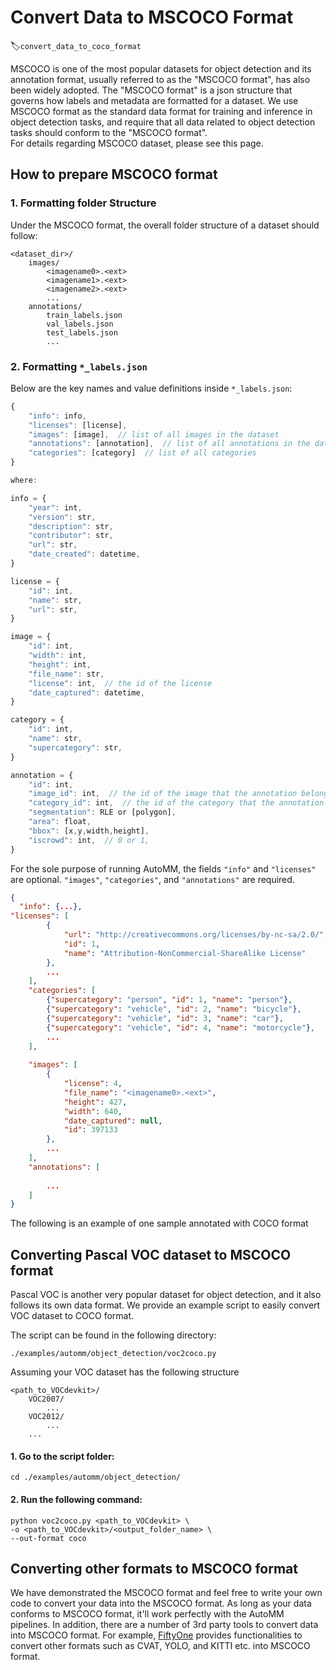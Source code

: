 # Convert Data to MSCOCO Format

:label:`convert_data_to_coco_format`

MSCOCO is one of the most popular datasets for object detection
and its annotation format, usually referred to as the "MSCOCO format", has also been widely adopted.
The "MSCOCO format" is a json structure that governs how labels and metadata are formatted for a dataset.
We use MSCOCO format as the standard data format for training and inference in object detection tasks, and 
require that all data related to object detection tasks should conform to the "MSCOCO format".  
For details regarding MSCOCO dataset, please see this page.

## How to prepare MSCOCO format
### 1. Formatting folder Structure
Under the MSCOCO format, the overall folder structure of a dataset should follow:
```
<dataset_dir>/
    images/
        <imagename0>.<ext>
        <imagename1>.<ext>
        <imagename2>.<ext>
        ...
    annotations/
        train_labels.json
        val_labels.json
        test_labels.json
        ...
```

### 2. Formatting ``*_labels.json``
Below are the key names and value definitions inside ``*_labels.json``:

```javascript
{
    "info": info,
    "licenses": [license], 
    "images": [image],  // list of all images in the dataset
    "annotations": [annotation],  // list of all annotations in the dataset
    "categories": [category]  // list of all categories
}

where:

info = {
    "year": int, 
    "version": str, 
    "description": str, 
    "contributor": str, 
    "url": str, 
    "date_created": datetime,
}

license = {
    "id": int, 
    "name": str, 
    "url": str,
}

image = {
    "id": int, 
    "width": int, 
    "height": int, 
    "file_name": str, 
    "license": int,  // the id of the license
    "date_captured": datetime,
}

category = {
    "id": int, 
    "name": str, 
    "supercategory": str,
}

annotation = {
    "id": int, 
    "image_id": int,  // the id of the image that the annotation belongs to
    "category_id": int,  // the id of the category that the annotation belongs to
    "segmentation": RLE or [polygon], 
    "area": float, 
    "bbox": [x,y,width,height], 
    "iscrowd": int,  // 0 or 1,
}
```
For the sole purpose of running AutoMM, the fields ``"info"`` and ``"licenses"`` are optional. 
``"images"``, ``"categories"``, and ``"annotations"`` are required.



```json
{
  "info": {...},
"licenses": [
        {
            "url": "http://creativecommons.org/licenses/by-nc-sa/2.0/", 
            "id": 1, 
            "name": "Attribution-NonCommercial-ShareAlike License"
        },
        ...
    ],
    "categories": [
        {"supercategory": "person", "id": 1, "name": "person"},
        {"supercategory": "vehicle", "id": 2, "name": "bicycle"},
        {"supercategory": "vehicle", "id": 3, "name": "car"},
        {"supercategory": "vehicle", "id": 4, "name": "motorcycle"},
        ...
    ],
        
    "images": [
        {
            "license": 4, 
            "file_name": "<imagename0>.<ext>", 
            "height": 427, 
            "width": 640, 
            "date_captured": null, 
            "id": 397133
        },
        ...
    ],
    "annotations": [
        
        ...
    ]
}
```







The following is an example of one sample annotated with COCO format

## Converting Pascal VOC dataset to MSCOCO format
Pascal VOC is another very popular dataset for object detection, and it also follows its own data format. 
We provide an example script to easily convert VOC dataset to COCO format.

The script can be found in the following directory:
```
./examples/automm/object_detection/voc2coco.py
```

Assuming your VOC dataset has the following structure
```
<path_to_VOCdevkit>/
    VOC2007/
        ...
    VOC2012/
        ...
    ...
```

#### 1. Go to the script folder:
```
cd ./examples/automm/object_detection/
```

#### 2. Run the following command:
```
python voc2coco.py <path_to_VOCdevkit> \
-o <path_to_VOCdevkit>/<output_folder_name> \
--out-format coco
```

## Converting other formats to MSCOCO format
We have demonstrated the MSCOCO format and feel free to write your own code to convert your data into the MSCOCO format.
As long as your data conforms to MSCOCO format, it'll work perfectly with the AutoMM pipelines.
In addition, there are a number of 3rd party tools to convert data into MSCOCO format. 
For example, [FiftyOne](https://github.com/voxel51/fiftyone) provides functionalities to convert other formats such as CVAT, YOLO, 
and KITTI etc. into MSCOCO format.
